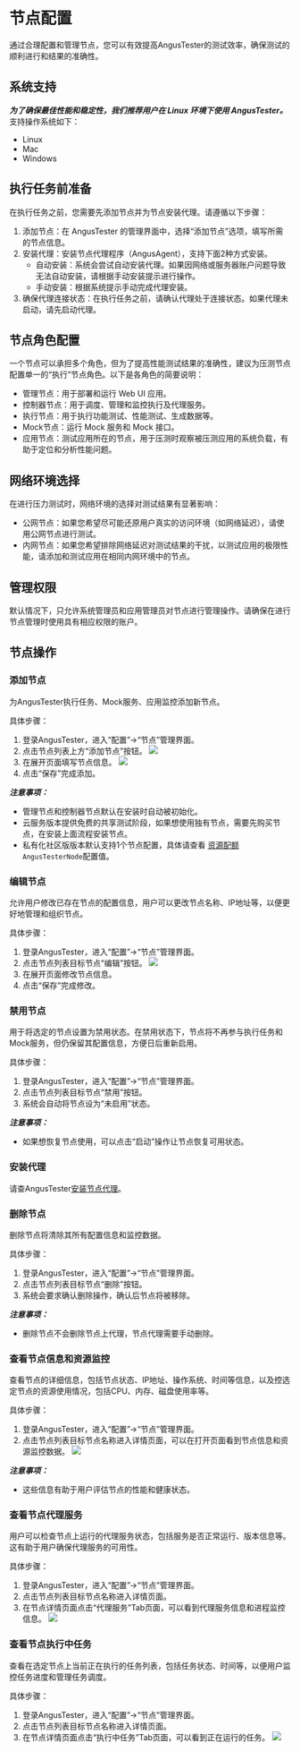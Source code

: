 # 节点配置

通过合理配置和管理节点，您可以有效提高AngusTester的测试效率，确保测试的顺利进行和结果的准确性。

## 系统支持

***为了确保最佳性能和稳定性，我们推荐用户在 Linux 环境下使用 AngusTester。*** 支持操作系统如下：

- Linux
- Mac
- Windows

## 执行任务前准备

在执行任务之前，您需要先添加节点并为节点安装代理。请遵循以下步骤：

1. 添加节点：在 AngusTester 的管理界面中，选择“添加节点”选项，填写所需的节点信息。
2. 安装代理：安装节点代理程序（AngusAgent），支持下面2种方式安装。
    - 自动安装：系统会尝试自动安装代理。如果因网络或服务器账户问题导致无法自动安装，请根据手动安装提示进行操作。
    - 手动安装：根据系统提示手动完成代理安装。
3. 确保代理连接状态：在执行任务之前，请确认代理处于连接状态。如果代理未启动，请先启动代理。

## 节点角色配置

一个节点可以承担多个角色，但为了提高性能测试结果的准确性，建议为压测节点配置单一的“执行”节点角色。以下是各角色的简要说明：

- 管理节点：用于部署和运行 Web UI 应用。
- 控制器节点：用于调度、管理和监控执行及代理服务。
- 执行节点：用于执行功能测试、性能测试、生成数据等。
- Mock节点：运行 Mock 服务和 Mock 接口。
- 应用节点：测试应用所在的节点，用于压测时观察被压测应用的系统负载，有助于定位和分析性能问题。

## 网络环境选择

在进行压力测试时，网络环境的选择对测试结果有显著影响：

- 公网节点：如果您希望尽可能还原用户真实的访问环境（如网络延迟），请使用公网节点进行测试。
- 内网节点：如果您希望排除网络延迟对测试结果的干扰，以测试应用的极限性能，请添加和测试应用在相同内网环境中的节点。

## 管理权限

默认情况下，只允许系统管理员和应用管理员对节点进行管理操作。请确保在进行节点管理时使用具有相应权限的账户。

## 节点操作

### 添加节点

为AngusTester执行任务、Mock服务、应用监控添加新节点。

具体步骤：

1. 登录AngusTester，进入“配置”->“节点”管理界面。
2. 点击节点列表上方“添加节点”按钮。
   ![](https://bj-c1-prod-files.xcan.cloud/storage/pubapi/v1/file/node-add.png?fid=251751339858591994&fpt=rsltKNO7ZsONcMGi5Uezat2E1OBH9FSLbZQ5LRnS)
3. 在展开页面填写节点信息。
   ![](https://bj-c1-prod-files.xcan.cloud/storage/pubapi/v1/file/node-add-view.png?fid=251751339858591992&fpt=S9Xsv0atjmhq1KI8LPTSSr97zEvnqUxb7JEefXL0)
4. 点击“保存”完成添加。

***注意事项：***

- 管理节点和控制器节点默认在安装时自动被初始化。
- 云服务版本提供免费的共享测试阶段，如果想使用独有节点，需要先购买节点，在安装上面流程安装节点。
- 私有化社区版版本默认支持1个节点配置，具体请查看 [资源配额](https://www.xcan.cloud/help/doc/205509853639082016?c=209786779925032986) `AngusTesterNode`配置值。

### 编辑节点

允许用户修改已存在节点的配置信息，用户可以更改节点名称、IP地址等，以便更好地管理和组织节点。

具体步骤：

1. 登录AngusTester，进入“配置”->“节点”管理界面。
2. 点击节点列表目标节点“编辑”按钮。
   ![](https://bj-c1-prod-files.xcan.cloud/storage/pubapi/v1/file/node-edit.png?fid=251751339858592000&fpt=a0caz9IFHMIqd7Q1XztHWJjROq1NVjWSkozYm9Zk)
3. 在展开页面修改节点信息。
4. 点击“保存”完成修改。

### 禁用节点

用于将选定的节点设置为禁用状态。在禁用状态下，节点将不再参与执行任务和Mock服务，但仍保留其配置信息，方便日后重新启用。

具体步骤：

1. 登录AngusTester，进入“配置”->“节点”管理界面。
2. 点击节点列表目标节点“禁用”按钮。
3. 系统会自动将节点设为“未启用”状态。

***注意事项：***

- 如果想恢复节点使用，可以点击“启动”操作让节点恢复可用状态。

### 安装代理

请查AngusTester[安装节点代理](https://www.xcan.cloud/help/doc/205509853639082016?c=206089938364530731)。

### 删除节点

删除节点将清除其所有配置信息和监控数据。

具体步骤：

1. 登录AngusTester，进入“配置”->“节点”管理界面。
2. 点击节点列表目标节点“删除”按钮。
3. 系统会要求确认删除操作，确认后节点将被移除。

***注意事项：***

- 删除节点不会删除节点上代理，节点代理需要手动删除。

### 查看节点信息和资源监控

查看节点的详细信息，包括节点状态、IP地址、操作系统、时间等信息，以及控选定节点的资源使用情况，包括CPU、内存、磁盘使用率等。

具体步骤：

1. 登录AngusTester，进入“配置”->“节点”管理界面。
2. 点击节点列表目标节点名称进入详情页面，可以在打开页面看到节点信息和资源监控数据。
   ![](https://bj-c1-prod-files.xcan.cloud/storage/pubapi/v1/file/node-detail.png?fid=251751339858591998&fpt=hlylJdmrpSGwf0FcbijSGEU37UiJ0OJVTqjTjF98)

***注意事项：***

- 这些信息有助于用户评估节点的性能和健康状态。

### 查看节点代理服务

用户可以检查节点上运行的代理服务状态，包括服务是否正常运行、版本信息等。这有助于用户确保代理服务的可用性。

具体步骤：

1. 登录AngusTester，进入“配置”->“节点”管理界面。
2. 点击节点列表目标节点名称进入详情页面。
3. 在节点详情页面点击“代理服务”Tab页面，可以看到代理服务信息和进程监控信息。
   ![](https://bj-c1-prod-files.xcan.cloud/storage/pubapi/v1/file/node-agent.png?fid=251751339858591996&fpt=W0qDFkVjFHZQ9OhdIEBliWizyawtr27HF2KwkL7N)

### 查看节点执行中任务

查看在选定节点上当前正在执行的任务列表，包括任务状态、时间等，以便用户监控任务进度和管理任务调度。

具体步骤：

1. 登录AngusTester，进入“配置”->“节点”管理界面。
2. 点击节点列表目标节点名称进入详情页面。
3. 在节点详情页面点击“执行中任务”Tab页面，可以看到正在运行的任务。
   ![](https://bj-c1-prod-files.xcan.cloud/storage/pubapi/v1/file/node-task-running.png?fid=251751339858592002&fpt=P94vjbgmGKJtNAHtLE1dfTZc7JjCzz8QILWfuam2)
